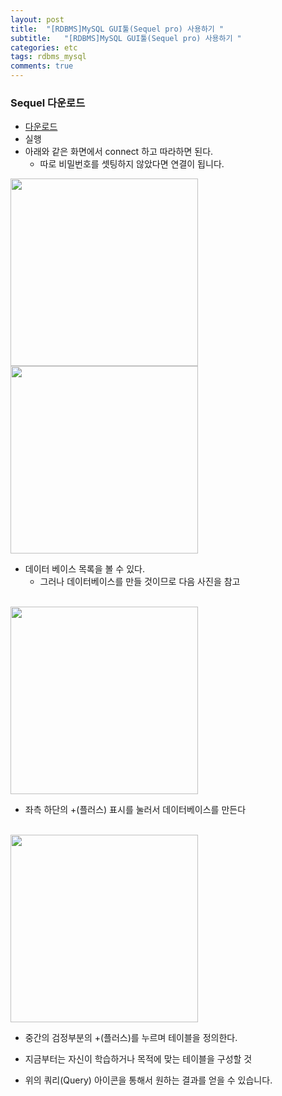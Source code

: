 ```yaml
---
layout: post
title:  "[RDBMS]MySQL GUI툴(Sequel pro) 사용하기 "
subtitle:   "[RDBMS]MySQL GUI툴(Sequel pro) 사용하기 "
categories: etc
tags: rdbms_mysql
comments: true
---
```



### Sequel 다운로드
- [다운로드](https://www.sequelpro.com/)
- 실행
- 아래와 같은 화면에서 connect 하고 따라하면 된다.
	- 따로 비밀번호를 셋팅하지 않았다면 연결이 됩니다.

<img src = "https://github.com/twowinsh87/twowinsh87.github.io/blob/master/assets/img/Mysql-1.png?raw=true" wight="300" height="300">

<br>

<img src = "https://github.com/twowinsh87/twowinsh87.github.io/blob/master/assets/img/mysql-2.png?raw=true" wight="300" height="300">

- 데이터 베이스 목록을 볼 수 있다.
	- 그러나 데이터베이스를 만들 것이므로 다음 사진을 참고
<br>

<img src = "https://github.com/twowinsh87/twowinsh87.github.io/blob/master/assets/img/mysql-3.png?raw=true" wight ="300" height="300">

- 좌측 하단의 +(플러스) 표시를 눌러서 데이터베이스를 만든다

<br>

<img src = "https://github.com/twowinsh87/twowinsh87.github.io/blob/master/assets/img/mysql-4.png?raw=true" wight = "300" height="300">

- 중간의 검정부분의 +(플러스)를 누르며 테이블을 정의한다.


- 지금부터는 자신이 학습하거나 목적에 맞는 테이블을 구성할 것
- 위의 쿼리(Query) 아이콘을 통해서 원하는 결과를 얻을 수 있습니다.
